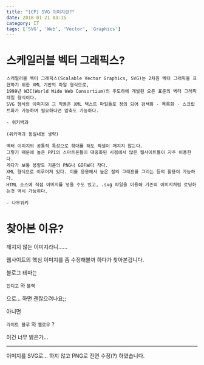 ```yaml
---
title: "[CP] SVG 이미지란?"
date: 2018-01-21 03:15
category: IT
tags: ['SVG', 'Web', 'Vector', 'Graphics']
---
```


# 스케일러블 벡터 그래픽스?

```text
스케일러블 벡터 그래픽스(Scalable Vector Graphics, SVG)는 2차원 벡터 그래픽을 표현하기 위한 XML 기반의 파일 형식으로,
1999년 W3C(World Wide Web Consortium)의 주도하에 개발된 오픈 표준의 벡터 그래픽 파일 형식이다.
SVG 형식의 이미지와 그 작동은 XML 텍스트 파일들로 정의 되어 검색화 · 목록화 · 스크립트화가 가능하며 필요하다면 압축도 가능하다.

- 위키백과
```

```text
(위키백과 동일내용 생략)

벡터 이미지의 공통적 특성으로 확대를 해도 픽셀이 깨지지 않는다.
그렇기 때문에 높은 PPI의 스마트폰들이 대중화된 시점에서 많은 웹사이트들이 자주 이용한다.
게다가 보통 용량도 기존의 PNG나 GIF보다 작다.
XML 형식으로 이루어져 있다. 이를 응용해서 높은 질의 그래프를 그리는 등의 활용이 가능하다.
HTML 소스에 직접 이미지를 넣을 수도 있고, .svg 파일을 이용해 기존의 이미지처럼 로딩하는것 역시 가능하다.

- 나무위키
```

# 찾아본 이유?

깨지지 않는 이미지라니......

웹사이트의 핵심 이미지를 좀 수정해볼까 하다가 찾아본겁니다.

블로그 테마는

`인디고` 와 `블랙`

으로... 하면 괜찮으려나요;;

아니면

`라이트 블루` 와 `옐로우` ?

이건 너무 밝은가...

---

이미지를 SVG로... 하지 않고 PNG로 전면 수정(?) 하였습니다.
